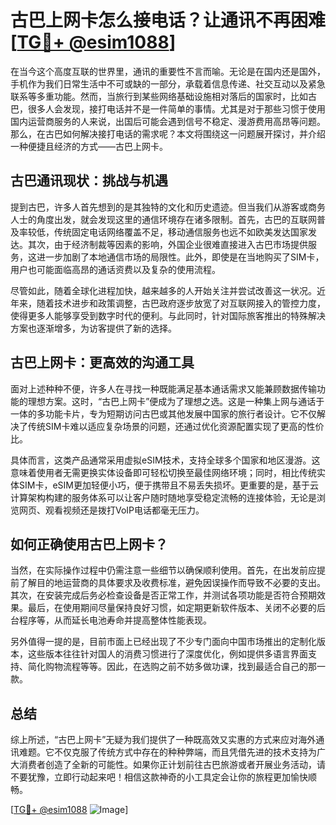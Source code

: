 # 古巴上网卡怎么接电话？让通讯不再困难[[TG💪+ @esim1088](https://t.me/s/esim1088)]

在当今这个高度互联的世界里，通讯的重要性不言而喻。无论是在国内还是国外，手机作为我们日常生活中不可或缺的一部分，承载着信息传递、社交互动以及紧急联系等多重功能。然而，当旅行到某些网络基础设施相对落后的国家时，比如古巴，很多人会发现，接打电话并不是一件简单的事情。尤其是对于那些习惯于使用国内运营商服务的人来说，出国后可能会遇到信号不稳定、漫游费用高昂等问题。那么，在古巴如何解决接打电话的需求呢？本文将围绕这一问题展开探讨，并介绍一种便捷且经济的方式——古巴上网卡。

## 古巴通讯现状：挑战与机遇

提到古巴，许多人首先想到的是其独特的文化和历史遗迹。但当我们从游客或商务人士的角度出发，就会发现这里的通信环境存在诸多限制。首先，古巴的互联网普及率较低，传统固定电话网络覆盖不足，移动通信服务也远不如欧美发达国家发达。其次，由于经济制裁等因素的影响，外国企业很难直接进入古巴市场提供服务，这进一步加剧了本地通信市场的局限性。此外，即使是在当地购买了SIM卡，用户也可能面临高昂的通话资费以及复杂的使用流程。

尽管如此，随着全球化进程加快，越来越多的人开始关注并尝试改善这一状况。近年来，随着技术进步和政策调整，古巴政府逐步放宽了对互联网接入的管控力度，使得更多人能够享受到数字时代的便利。与此同时，针对国际旅客推出的特殊解决方案也逐渐增多，为访客提供了新的选择。

## 古巴上网卡：更高效的沟通工具

面对上述种种不便，许多人在寻找一种既能满足基本通话需求又能兼顾数据传输功能的理想方案。这时，“古巴上网卡”便成为了理想之选。这是一种集上网与通话于一体的多功能卡片，专为短期访问古巴或其他发展中国家的旅行者设计。它不仅解决了传统SIM卡难以适应复杂场景的问题，还通过优化资源配置实现了更高的性价比。

具体而言，这类产品通常采用虚拟eSIM技术，支持全球多个国家和地区漫游。这意味着使用者无需更换实体设备即可轻松切换至最佳网络环境；同时，相比传统实体SIM卡，eSIM更加轻便小巧，便于携带且不易丢失损坏。更重要的是，基于云计算架构构建的服务体系可以让客户随时随地享受稳定流畅的连接体验，无论是浏览网页、观看视频还是拨打VoIP电话都毫无压力。

## 如何正确使用古巴上网卡？

当然，在实际操作过程中仍需注意一些细节以确保顺利使用。首先，在出发前应提前了解目的地运营商的具体要求及收费标准，避免因误操作而导致不必要的支出。其次，在安装完成后务必检查设备是否正常工作，并测试各项功能是否符合预期效果。最后，在使用期间尽量保持良好习惯，如定期更新软件版本、关闭不必要的后台程序等，从而延长电池寿命并提高整体性能表现。

另外值得一提的是，目前市面上已经出现了不少专门面向中国市场推出的定制化版本，这些版本往往针对国人的消费习惯进行了深度优化，例如提供多语言界面支持、简化购物流程等等。因此，在选购之前不妨多做功课，找到最适合自己的那一款。

## 总结

综上所述，“古巴上网卡”无疑为我们提供了一种既高效又实惠的方式来应对海外通讯难题。它不仅克服了传统方式中存在的种种弊端，而且凭借先进的技术支持为广大消费者创造了全新的可能性。如果你正计划前往古巴旅游或者开展业务活动，请不要犹豫，立即行动起来吧！相信这款神奇的小工具定会让你的旅程更加愉快顺畅。

[[TG💪+ @esim1088](https://t.me/s/esim1088) ![Image](https://i.postimg.cc/4NQfJmqS/Snipaste-2025-05-13-00-14-12.png)]